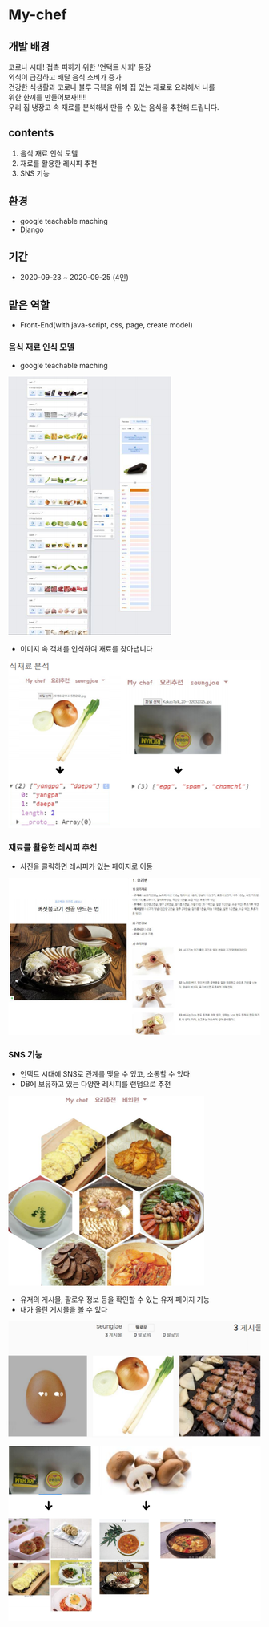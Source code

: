 # My-chef

## 개발 배경

코로나 시대!
접촉 피하기 위한 '언택트 사회' 등장  
외식이 급감하고 배달 음식 소비가 증가  
건강한 식생활과 코로나 블루 극복을 위해 집 있는 재료로 요리해서 나를  
위한 한끼를 만들어보자!!!!!  
우리 집 냉장고 속 재료를 분석해서 만들 수 있는 음식을 추천해 드립니다.

## contents

1. 음식 재료 인식 모델
2. 재료를 활용한 레시피 추천
3. SNS 기능

## 환경

* google teachable maching
* Django

## 기간

* 2020-09-23 ~ 2020-09-25 (4인)

## 맡은 역할

* Front-End(with java-script, css, page, create model)

### 음식 재료 인식 모델

* google teachable maching

![training](/img/training.PNG)

* 이미지 속 객체를 인식하여 재료를 찾아냅니다

![anal](/img/anal.PNG)

### 재료를 활용한 레시피 추천

* 사진을 클릭하면 레시피가 있는 페이지로 이동

![reci](/img/reci.png)

### SNS 기능

* 언택트 시대에 SNS로 관계를 맺을 수 있고, 소통할 수 있다
* DB에 보유하고 있는 다양한 레시피를 랜덤으로 추천

![main](/img/main.PNG)

* 유저의 게시물, 팔로우 정보 등을 확인할 수 있는 유저 페이지 기능
* 내가 올린 게시물을 볼 수 있다


![my_info](/img/my_info.PNG)

![search](/img/search.png)
